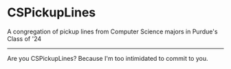# CSPickupLines
A congregation of pickup lines from Computer Science majors in Purdue's Class of '24

-----

Are you CSPickupLines? Because I'm too intimidated to commit to you.

